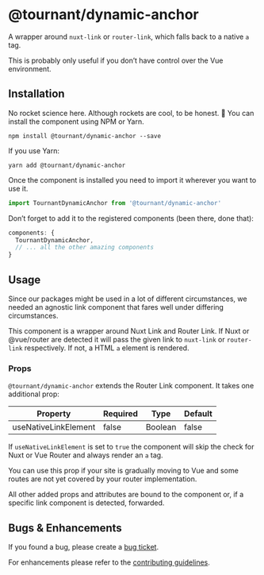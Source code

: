 # @tournant/dynamic-anchor

A wrapper around `nuxt-link` or `router-link`, which falls back to a native `a` tag.

This is probably only useful if you don’t have control over the Vue environment.

## Installation

No rocket science here. Although rockets are cool, to be honest. 🚀 You can install the component using NPM or Yarn.

```
npm install @tournant/dynamic-anchor --save
```

If you use Yarn:

```
yarn add @tournant/dynamic-anchor
```

Once the component is installed you need to import it wherever you want to use it.

```js
import TournantDynamicAnchor from '@tournant/dynamic-anchor'
```

Don’t forget to add it to the registered components (been there, done that):

```js
components: {
  TournantDynamicAnchor,
  // ... all the other amazing components
}
```

## Usage

Since our packages might be used in a lot of different circumstances, we needed an agnostic link component that fares well under differing circumstances.

This component is a wrapper around Nuxt Link and Router Link. If Nuxt or @vue/router are detected it will pass the given link to `nuxt-link` or `router-link` respectively. If not, a HTML `a` element is rendered.

### Props

`@tournant/dynamic-anchor` extends the Router Link component. It takes one additional prop:

| Property             | Required | Type    | Default |
| -------------------- | -------- | ------- | ------- |
| useNativeLinkElement | false    | Boolean | false   |

If `useNativeLinkElement` is set to `true` the component will skip the check for Nuxt or Vue Router and always render an `a` tag.

You can use this prop if your site is gradually moving to Vue and some routes are not yet covered by your router implementation.

All other added props and attributes are bound to the component or, if a specific link component is detected, forwarded.

## Bugs & Enhancements

If you found a bug, please create a [bug ticket](https://github.com/tournantdev/ui/issues/new?assignees=&labels=component:dynamic-anchor&template=bug_report.md&title=).

For enhancements please refer to the [contributing guidelines](https://github.com/tournantdev/ui/blob/master/CONTRIBUTING.md).
